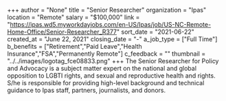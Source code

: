 +++
author = "None"
title = "Senior Researcher"
organization = "Ipas"
location = "Remote"
salary = "$100,000"
link = "https://ipas.wd5.myworkdayjobs.com/en-US/Ipas/job/US-NC-Remote-Home-Office/Senior-Researcher_R377"
sort_date = "2021-06-22"
created_at = "June 22, 2021"
closing_date = "-"
a_job_type = ["Full Time"]
b_benefits = ["Retirement","Paid Leave","Health Insurance","FSA","Permanently Remote"]
c_feedback = ""
thumbnail = "../../images/logotag_fce08833.png"
+++
The Senior Researcher for Policy and Advocacy is a subject matter expert on the national and global opposition to LGBTI rights, and sexual and reproductive health and rights. S/he is responsible for providing high-level background and technical guidance to Ipas staff, partners, journalists, and donors.